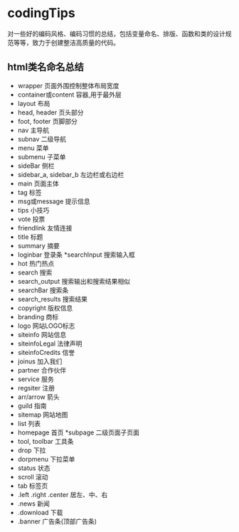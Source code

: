 # codingTips
对一些好的编码风格、编码习惯的总结，包括变量命名、排版、函数和类的设计规范等等，致力于创建整洁高质量的代码。


## html类名命名总结

* wrapper	页面外围控制整体布局宽度
* container或content	容器,用于最外层
* layout	布局
* head, header	页头部分
* foot, footer	页脚部分
* nav	主导航
* subnav	二级导航
* menu	菜单
* submenu	子菜单
* sideBar	侧栏
* sidebar_a, sidebar_b	左边栏或右边栏
* main	页面主体
* tag	标签
* msg或message	提示信息
* tips	小技巧
* vote	投票
* friendlink	友情连接
* title	标题
* summary	摘要
* loginbar	登录条
*searchInput	搜索输入框
* hot	热门热点
* search	搜索
* search_output	搜索输出和搜索结果相似
* searchBar	搜索条
* search_results	搜索结果
* copyright	版权信息
* branding	商标
* logo	网站LOGO标志
* siteinfo	网站信息
* siteinfoLegal	法律声明
* siteinfoCredits	信誉
* joinus	加入我们
* partner	合作伙伴
* service	服务
* regsiter	注册
* arr/arrow	箭头
* guild	指南
* sitemap	网站地图
* list	列表
* homepage	首页
*subpage	二级页面子页面
* tool, toolbar	工具条
* drop	下拉
* dorpmenu	下拉菜单
* status	状态
* scroll	滚动
* tab	标签页
* .left .right .center	居左、中、右
* .news	新闻
* .download	下载
* .banner	广告条(顶部广告条)
